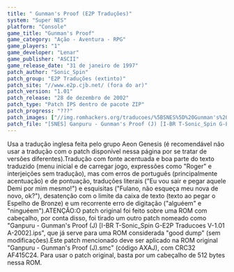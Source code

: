 ```yaml
---
title: " Gunman's Proof (E2P Traduções)"
system: "Super NES"
platform: "Console"
game_title: "Gunman's Proof"
game_category: "Ação - Aventura - RPG"
game_players: "1"
game_developer: "Lenar"
game_publisher: "ASCII"
game_release_date: "31 de janeiro de 1997"
patch_author: "Sonic_Spin"
patch_group: "E2P Traduções (extinto)"
patch_site: "//www.e2p.cjb.net/ (fora do ar)"
patch_version: "1.01"
patch_release: "28 de dezembro de 2002"
patch_type: "Patch IPS dentro de pacote ZIP"
patch_progress: "???"
patch_images: ["//img.romhackers.org/traducoes/%5BSNES%5D%20Gunman's%20Proof%20-%20E2P%20Traducoes%20-%201.png","//img.romhackers.org/traducoes/%5BSNES%5D%20Gunman's%20Proof%20-%20E2P%20Traducoes%20-%202.png","//img.romhackers.org/traducoes/%5BSNES%5D%20Gunman's%20Proof%20-%20E2P%20Traducoes%20-%203.png"]
patch_file: "[SNES] Ganpuru - Gunman's Proof (J) [I-BR T-Sonic_Spin G-E2P Traduções V-1.01 A-2002].zip"
---
```

Usa a tradução inglesa feita pelo grupo Aeon Genesis (é recomendável não usar a tradução com o patch disponível nessa página por se tratar de versões diferentes).Tradução com fonte acentuada e boa parte do texto traduzido (menu inicial e de carregar jogo, expressões como "Roger" e interjeições sem tradução), mas com erros de português (principalmente acentuação) e de pontuação, traduções literais ("Eu vou sair e pegar aquele Demi por mim mesmo!") e esquisitas ("Fulano, não esqueça meu nova de novo, ok?"), desatenção com o limite da caixa de texto (texto ao pegar o Espelho de Bronze) e um recorrente erro de digitação ("alguéem" e "ninguéem").ATENÇÃO:O patch original foi feito sobre uma ROM com cabeçalho, por conta disso, foi tirado um outro patch nomeado como "Ganpuru - Gunman's Proof (J) [I-BR T-Sonic_Spin G-E2P Traducoes V-1.01 A-2002].ips", que já serve para uma ROM considerada "good dump" (sem modificações).Este patch mencionado deve ser aplicado na ROM original "Ganpuru - Gunman's Proof (J).smc" (código AXAJ), com CRC32 AF415C24. Para usar o patch original, basta por um cabeçalho de 512 bytes nessa ROM.